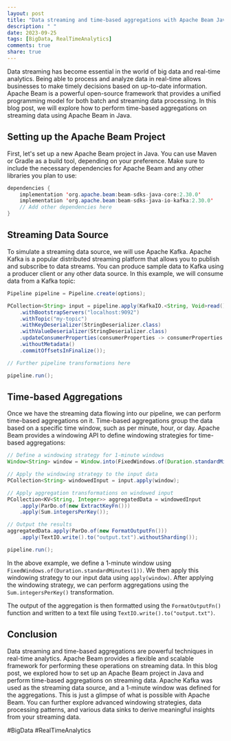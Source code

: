 ```yaml
---
layout: post
title: "Data streaming and time-based aggregations with Apache Beam Java"
description: " "
date: 2023-09-25
tags: [BigData, RealTimeAnalytics]
comments: true
share: true
---
```


Data streaming has become essential in the world of big data and real-time analytics. Being able to process and analyze data in real-time allows businesses to make timely decisions based on up-to-date information. Apache Beam is a powerful open-source framework that provides a unified programming model for both batch and streaming data processing. In this blog post, we will explore how to perform time-based aggregations on streaming data using Apache Beam in Java.

## Setting up the Apache Beam Project
First, let's set up a new Apache Beam project in Java. You can use Maven or Gradle as a build tool, depending on your preference. Make sure to include the necessary dependencies for Apache Beam and any other libraries you plan to use:

```java
dependencies {
    implementation 'org.apache.beam:beam-sdks-java-core:2.30.0'
    implementation 'org.apache.beam:beam-sdks-java-io-kafka:2.30.0'
    // Add other dependencies here
}
```

## Streaming Data Source
To simulate a streaming data source, we will use Apache Kafka. Apache Kafka is a popular distributed streaming platform that allows you to publish and subscribe to data streams. You can produce sample data to Kafka using a producer client or any other data source. In this example, we will consume data from a Kafka topic:

```java
Pipeline pipeline = Pipeline.create(options);

PCollection<String> input = pipeline.apply(KafkaIO.<String, Void>read()
    .withBootstrapServers("localhost:9092")
    .withTopic("my-topic")
    .withKeyDeserializer(StringDeserializer.class)
    .withValueDeserializer(StringDeserializer.class)
    .updateConsumerProperties(consumerProperties -> consumerProperties.put("group.id", "my-consumer-group"))
    .withoutMetadata()
    .commitOffsetsInFinalize());

// Further pipeline transformations here

pipeline.run();
```

## Time-based Aggregations
Once we have the streaming data flowing into our pipeline, we can perform time-based aggregations on it. Time-based aggregations group the data based on a specific time window, such as per minute, hour, or day. Apache Beam provides a windowing API to define windowing strategies for time-based aggregations:

```java
// Define a windowing strategy for 1-minute windows
Window<String> window = Window.into(FixedWindows.of(Duration.standardMinutes(1)));

// Apply the windowing strategy to the input data
PCollection<String> windowedInput = input.apply(window);

// Apply aggregation transformations on windowed input
PCollection<KV<String, Integer>> aggregatedData = windowedInput
    .apply(ParDo.of(new ExtractKeyFn()))
    .apply(Sum.integersPerKey());

// Output the results
aggregatedData.apply(ParDo.of(new FormatOutputFn()))
    .apply(TextIO.write().to("output.txt").withoutSharding());

pipeline.run();
```

In the above example, we define a 1-minute window using `FixedWindows.of(Duration.standardMinutes(1))`. We then apply this windowing strategy to our input data using `apply(window)`. After applying the windowing strategy, we can perform aggregations using the `Sum.integersPerKey()` transformation.

The output of the aggregation is then formatted using the `FormatOutputFn()` function and written to a text file using `TextIO.write().to("output.txt")`.

## Conclusion
Data streaming and time-based aggregations are powerful techniques in real-time analytics. Apache Beam provides a flexible and scalable framework for performing these operations on streaming data. In this blog post, we explored how to set up an Apache Beam project in Java and perform time-based aggregations on streaming data. Apache Kafka was used as the streaming data source, and a 1-minute window was defined for the aggregations. This is just a glimpse of what is possible with Apache Beam. You can further explore advanced windowing strategies, data processing patterns, and various data sinks to derive meaningful insights from your streaming data.

#BigData #RealTimeAnalytics